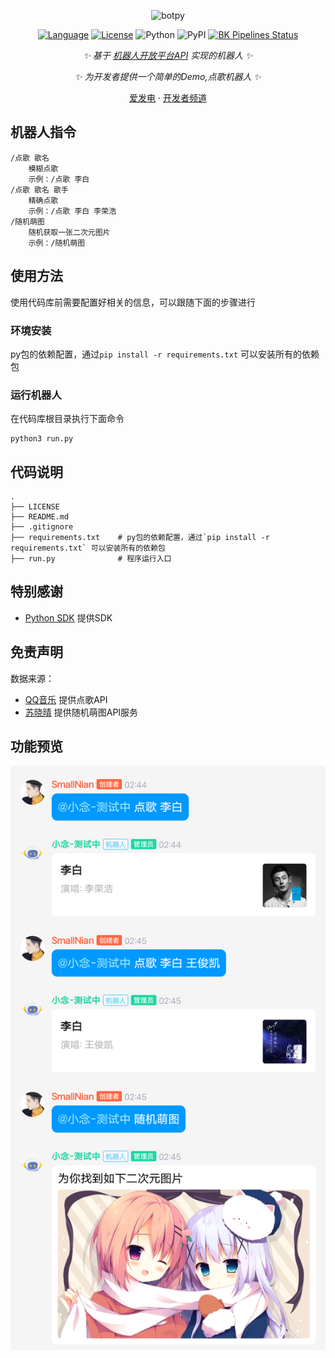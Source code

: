 <div align="center">

![botpy](https://socialify.git.ci/ReadSmall/music-bot/image?description=1&font=Source%20Code%20Pro&forks=1&issues=1&language=1&logo=https%3A%2F%2Fgithub.com%2Ftencent-connect%2Fbot-docs%2Fblob%2Fmain%2Fdocs%2F.vuepress%2Fpublic%2Ffavicon-64px.png%3Fraw%3Dtrue&owner=1&pattern=Circuit%20Board&pulls=1&stargazers=1&theme=Light)

[![Language](https://img.shields.io/badge/language-python-green.svg?style=plastic)](https://www.python.org/)
[![License](https://img.shields.io/badge/license-MIT-orange.svg?style=plastic)](https://github.com/tencent-connect/botpy/blob/master/LICENSE)
![Python](https://img.shields.io/badge/python-3.8+-blue)
![PyPI](https://img.shields.io/pypi/v/qq-botpy)
[![BK Pipelines Status](https://api.bkdevops.qq.com/process/api/external/pipelines/projects/qq-guild-open/p-713959939bdc4adca0eea2d4420eef4b/badge?X-DEVOPS-PROJECT-ID=qq-guild-open)](https://devops.woa.com/process/api-html/user/builds/projects/qq-guild-open/pipelines/p-713959939bdc4adca0eea2d4420eef4b/latestFinished?X-DEVOPS-PROJECT-ID=qq-guild-open)

_✨ 基于 [机器人开放平台API](https://bot.q.qq.com/wiki/develop/api/) 实现的机器人 ✨_

_✨ 为开发者提供一个简单的Demo,点歌机器人 ✨_

[爱发电](https://afdian.net/@nian-bot)
·
[开发者频道](https://qun.qq.com/qqweb/qunpro/share?_wv=3&_wwv=128&appChannel=share&inviteCode=1MVLD4&appChannel=share&businessType=9&from=246610&biz=ka)

</div>

## 机器人指令

    /点歌 歌名
        模糊点歌
        示例：/点歌 李白
    /点歌 歌名 歌手
        精确点歌
        示例：/点歌 李白 李荣浩
    /随机萌图
        随机获取一张二次元图片
        示例：/随机萌图

## 使用方法

使用代码库前需要配置好相关的信息，可以跟随下面的步骤进行

### 环境安装

py包的依赖配置，通过`pip install -r requirements.txt` 可以安装所有的依赖包

### 运行机器人

在代码库根目录执行下面命令

```shell
python3 run.py
```

## 代码说明

    .
    ├── LICENSE
    ├── README.md
    ├── .gitignore 
    ├── requirements.txt    # py包的依赖配置，通过`pip install -r requirements.txt` 可以安装所有的依赖包
    ├── run.py              # 程序运行入口

## 特别感谢

-   [Python SDK](https://github.com/tencent-connect/botpy) 提供SDK

## 免责声明

数据来源：  

-   [QQ音乐](https://y.qq.com/)  提供点歌API
-   [苏晓晴](https://www.toubiec.cn/)  提供随机萌图API服务

## 功能预览

![功能预览](demo.png)

